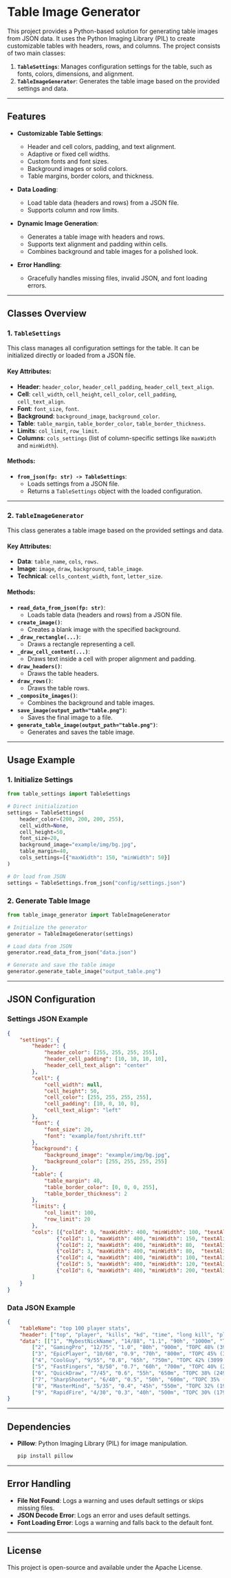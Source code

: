 # Table Image Generator

This project provides a Python-based solution for generating table images from JSON data. It uses the Python Imaging Library (PIL) to create customizable tables with headers, rows, and columns. The project consists of two main classes:

1. **`TableSettings`**: Manages configuration settings for the table, such as fonts, colors, dimensions, and alignment.
2. **`TableImageGenerator`**: Generates the table image based on the provided settings and data.

---

## **Features**

- **Customizable Table Settings**:
  - Header and cell colors, padding, and text alignment.
  - Adaptive or fixed cell widths.
  - Custom fonts and font sizes.
  - Background images or solid colors.
  - Table margins, border colors, and thickness.

- **Data Loading**:
  - Load table data (headers and rows) from a JSON file.
  - Supports column and row limits.

- **Dynamic Image Generation**:
  - Generates a table image with headers and rows.
  - Supports text alignment and padding within cells.
  - Combines background and table images for a polished look.

- **Error Handling**:
  - Gracefully handles missing files, invalid JSON, and font loading errors.

---

## **Classes Overview**

### **1. `TableSettings`**

This class manages all configuration settings for the table. It can be initialized directly or loaded from a JSON file.

#### **Key Attributes**:
- **Header**: `header_color`, `header_cell_padding`, `header_cell_text_align`.
- **Cell**: `cell_width`, `cell_height`, `cell_color`, `cell_padding`, `cell_text_align`.
- **Font**: `font_size`, `font`.
- **Background**: `background_image`, `background_color`.
- **Table**: `table_margin`, `table_border_color`, `table_border_thickness`.
- **Limits**: `col_limit`, `row_limit`.
- **Columns**: `cols_settings` (list of column-specific settings like `maxWidth` and `minWidth`).

#### **Methods**:
- **`from_json(fp: str) -> TableSettings`**:
  - Loads settings from a JSON file.
  - Returns a `TableSettings` object with the loaded configuration.

---

### **2. `TableImageGenerator`**

This class generates a table image based on the provided settings and data.

#### **Key Attributes**:
- **Data**: `table_name`, `cols`, `rows`.
- **Image**: `image`, `draw`, `background`, `table_image`.
- **Technical**: `cells_content_width`, `font`, `letter_size`.

#### **Methods**:
- **`read_data_from_json(fp: str)`**:
  - Loads table data (headers and rows) from a JSON file.
- **`create_image()`**:
  - Creates a blank image with the specified background.
- **`_draw_rectangle(...)`**:
  - Draws a rectangle representing a cell.
- **`_draw_cell_content(...)`**:
  - Draws text inside a cell with proper alignment and padding.
- **`draw_headers()`**:
  - Draws the table headers.
- **`draw_rows()`**:
  - Draws the table rows.
- **`_composite_images()`**:
  - Combines the background and table images.
- **`save_image(output_path="table.png")`**:
  - Saves the final image to a file.
- **`generate_table_image(output_path="table.png")`**:
  - Generates and saves the table image.

---

## **Usage Example**

### **1. Initialize Settings**
```python
from table_settings import TableSettings

# Direct initialization
settings = TableSettings(
    header_color=(200, 200, 200, 255),
    cell_width=None,
    cell_height=50,
    font_size=20,
    background_image="example/img/bg.jpg",
    table_margin=40,
    cols_settings=[{"maxWidth": 150, "minWidth": 50}]
)

# Or load from JSON
settings = TableSettings.from_json("config/settings.json")
```

### **2. Generate Table Image**
```python
from table_image_generator import TableImageGenerator

# Initialize the generator
generator = TableImageGenerator(settings)

# Load data from JSON
generator.read_data_from_json("data.json")

# Generate and save the table image
generator.generate_table_image("output_table.png")
```

---

## **JSON Configuration**

### **Settings JSON Example**
```json
{
    "settings": {
        "header": {
            "header_color": [255, 255, 255, 255],
            "header_cell_padding": [10, 10, 10, 10],
            "header_cell_text_align": "center"
        },
        "cell": {
            "cell_width": null,
            "cell_height": 50,
            "cell_color": [255, 255, 255, 255],
            "cell_padding": [10, 0, 10, 0],
            "cell_text_align": "left"
        },
        "font": {
            "font_size": 20,
            "font": "example/font/shrift.ttf"
        },
        "background": {
            "background_image": "example/img/bg.jpg",
            "background_color": [255, 255, 255, 255]
        },
        "table": {
            "table_margin": 40,
            "table_border_color": [0, 0, 0, 255],
            "table_border_thickness": 2
        },
        "limits": {
            "col_limit": 100,
            "row_limit": 20
        },
        "cols": [{"colId": 0, "maxWidth": 400, "minWidth": 100, "textAlign": "center"},
                {"colId": 1, "maxWidth": 400, "minWidth": 150, "textAlign": "left"},
                {"colId": 2, "maxWidth": 400, "minWidth": 80,  "textAlign": "center"},
                {"colId": 3, "maxWidth": 400, "minWidth": 80,  "textAlign": "center"},
                {"colId": 4, "maxWidth": 400, "minWidth": 100, "textAlign": "center"},
                {"colId": 5, "maxWidth": 400, "minWidth": 120, "textAlign": "center"},
                {"colId": 6, "maxWidth": 400, "minWidth": 200, "textAlign": "left"}
        ]
    }
}
```

### **Data JSON Example**
```json
{
    "tableName": "top 100 player stats",
    "header": ["top", "player", "kills", "kd", "time", "long kill", "player stats"],
    "data": [["1", "MybestNickName", "14/88", "1.1", "90h", "1000m", "TOPC 52% (4449 hits)"],
        ["2", "GamingPro", "12/75", "1.0", "80h", "900m", "TOPC 48% (3999 hits)"],
        ["3", "EpicPlayer", "10/60", "0.9", "70h", "800m", "TOPC 45% (3499 hits)"],
        ["4", "CoolGuy", "9/55", "0.8", "65h", "750m", "TOPC 42% (3099 hits)"],
        ["5", "FastFingers", "8/50", "0.7", "60h", "700m", "TOPC 40% (2799 hits)"],
        ["6", "QuickDraw", "7/45", "0.6", "55h", "650m", "TOPC 38% (2499 hits)"],
        ["7", "SharpShooter", "6/40", "0.5", "50h", "600m", "TOPC 35% (2199 hits)"],
        ["8", "MasterMind", "5/35", "0.4", "45h", "550m", "TOPC 32% (1999 hits)"],
        ["9", "RapidFire", "4/30", "0.3", "40h", "500m", "TOPC 30% (1799 hits)"]]
}
```

---

## **Dependencies**

- **Pillow**: Python Imaging Library (PIL) for image manipulation.
  ```bash
  pip install pillow
  ```

---

## **Error Handling**

- **File Not Found**: Logs a warning and uses default settings or skips missing files.
- **JSON Decode Error**: Logs an error and uses default settings.
- **Font Loading Error**: Logs a warning and falls back to the default font.

---

## **License**

This project is open-source and available under the Apache License.